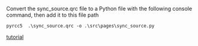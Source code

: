 Convert the sync_source.qrc file to a Python file with the following console command, then add it to this file path

`pyrcc5  .\sync_source.qrc -o .\src\pages\sync_source.py`

[tutorial](https://stackoverflow.com/questions/15864762/pyqt4-how-do-i-compile-and-import-a-qrc-file-into-my-program)
